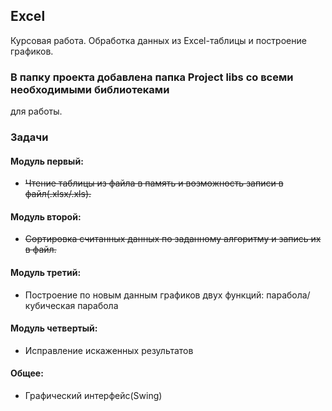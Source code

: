 ## Excel
Курсовая работа. Обработка данных из Excel-таблицы и построение графиков.

### В папку проекта добавлена папка Project libs со всеми необходимыми библиотеками
для работы.

### Задачи

#### Модуль первый:
* ~~Чтение таблицы из файла в память и возможность записи в файл(.xlsx/.xls).~~

#### Модуль второй:
* ~~Сортировка считанных данных по заданному алгоритму и запись их в файл.~~

#### Модуль третий:
* Построение по новым данным графиков двух функций: парабола/кубическая парабола

#### Модуль четвертый:
* Исправление искаженных результатов

#### Общее:
* Графический интерфейс(Swing)
 

